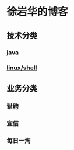 # 徐岩华的博客
## 技术分类
### [java](/java/index.md)
### [linux/shell](/linux/shell/macautossh.md)

## 业务分类
### 猎聘
### 宜信
### 每日一淘